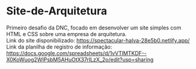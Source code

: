 # Site-de-Arquitetura
Primeiro desafio da DNC, focado em desenvolver um site simples com HTML e CSS sobre uma empresa de arquitetura.<br>
Link do site disponibilizado: https://spectacular-halva-28e5b0.netlify.app/ <br>
Link da planilha de registro de informação: https://docs.google.com/spreadsheets/d/1vVTlMTKDF--X0KoWuog2WIPsbM5AHuOtX37rILzX_2o/edit?usp=sharing

